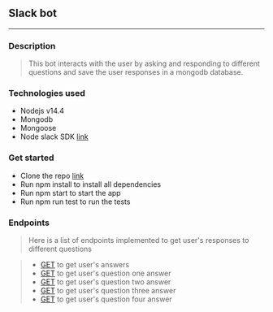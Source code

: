 ## Slack bot
---

### Description

> This bot interacts with the user by asking and responding to different questions and save the user responses 
> in a mongodb database.

### Technologies used

- Nodejs v14.4
- Mongodb
- Mongoose
- Node slack SDK [link](https://github.com/slackapi/node-slack-sdk)

### Get started

- Clone the repo [link](https://github.com/mystere10/slackbot.git)
- Run npm install to install all dependencies
- Run npm start to start the app
- Run npm run test to run the tests

### Endpoints
> Here is a list of endpoints implemented to get user's responses to different questions

> - [GET](https://nkunzislackbot.herokuapp.com/api/user-response/U01SN0VJ50T) to get user's answers
> - [GET](https://nkunzislackbot.herokuapp.com/api/user-response/U01SN0VJ50T/question-one) to get user's question one answer
> - [GET](https://nkunzislackbot.herokuapp.com/api/user-response/U01SN0VJ50T/question-two) to get user's question two answer
> - [GET](https://nkunzislackbot.herokuapp.com/api/user-response/U01SN0VJ50T/question-three) to get user's question three answer
> - [GET](https://nkunzislackbot.herokuapp.com/api/user-response/U01SN0VJ50T/question-four) to get user's question four answer
